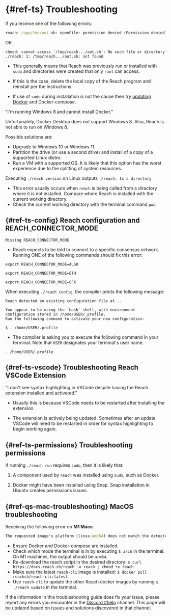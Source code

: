 # {#ref-ts} Troubleshooting

If you receive one of the following errors: 

```cmd
reach: /app/tmp/out.sh: openFile: permission denied (Permission denied)
```

OR

```
chmod: cannot access '/tmp/reach.../out.sh': No such file or directory
./reach: 1: /tmp/reach.../out.sh: not found
```

* This generally means that Reach was previously run or installed with `sudo` and directories were created that only `root` can access. 

* If this is the case, delete the local copy of the Reach program and reinstall per the instructions.

* If use of `sudo` during installation is not the cause then try [updating Docker](https://techdirectarchive.com/2021/10/17/how-to-manually-update-docker-desktop/) and Docker-compose.

"I'm running Windows 8 and cannot install Docker."

Unfortunately, Docker Desktop does not support Windows 8.
Also, Reach is not able to run on Windows 8. 

Possible solutions are:
* Upgrade to Windows 10 or Windows 11.
* Partition the drive (or use a second drive) and install of a copy of a supported Linux distro.
* Run a VM with a supported OS.
It is likely that this option has the worst experience due to the splitting of system resources.

Executing `./reach version` on Linux outputs `./reach: Is a directory`

* This error usually occurs when `reach` is being called from a directory where it is not installed.
Compare where Reach is installed with the current working directory. 
* Check the current working directory with the terminal command `pwd`.

## {#ref-ts-config} Reach configuration and REACH_CONNECTOR_MODE

`Missing REACH_CONNECTOR_MODE`

* Reach expects to be told to connect to a specific consensus network.
Running ONE of the following commands should fix this error:

`export REACH_CONNECTOR_MODE=ALGO`

`export REACH_CONNECTOR_MODE=ETH`

`export REACH_CONNECTOR_MODE=CFX`

When executing `./reach config`, the compiler prints the following message:

```
Reach detected an existing configuration file at...

You appear to be using the `bash` shell, with environment configuration stored in /home/USER/.profile.
Run the following command to activate your new configuration:

$ . /home/USER/.profile
```

* The compiler is asking you to execute the following command in your terminal. Note that `USER` designates your terminal's user name.

`. /home/USER/.profile`

## {#ref-ts-vscode} Troubleshooting Reach VSCode Extension

"I don't see syntax highlighting in VSCode despite having the Reach extension installed and activated."

* Usually this is because VSCode needs to be restarted after installing the extension. 

* The extension is actively being updated.
Sometimes after an update VSCode will need to be restarted in order for syntax highlighting to begin working again. 

## {#ref-ts-permissions} Troubleshooting permissions

If running `./reach run` requires `sudo`, then it is likely that:

1. A component used by `reach` was installed using `sudo`, such as Docker. 

2. Docker might have been installed using Snap.
Snap installation in Ubuntu creates permissions issues.

## {#ref-qs-mac-troubleshooting} MacOS troubleshooting

Receiving the following error on **M1 Macs**:

``` cmd
The requested image's platform (linux/amd64) does not match the detected host platform (linux/arm64/v8) and no specific platform was requested`
```

* Ensure Docker and Docker-compose are installed.
* Check which mode the terminal is in by executing `$ arch` in the terminal.
On M1 machines, the output should be `arm64`.
* Re-download the reach script in the desired directory:
`$ curl https://docs.reach.sh/reach -o reach ; chmod +x reach`
* Make sure the latest `reach-cli` image is installed: `$ docker pull reachsh/reach-cli:latest`
* Use `reach-cli` to update the other Reach docker images by running `$ ./reach update` in the terminal.

If the information in this troubleshooting guide does fix your issue, please report any errors you encounter in the [Discord #help](https://discord.com/channels/628402598663290882/749639931399241792) channel.
This page will be updated based on issues and solutions discovered in that channel.